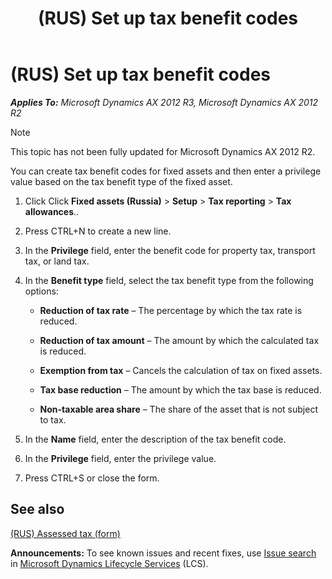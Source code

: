 ﻿---
title: (RUS) Set up tax benefit codes
TOCTitle: (RUS) Set up tax benefit codes
ms:assetid: fb271879-9c9d-49f0-bab4-715fd790d2d2
ms:mtpsurl: https://technet.microsoft.com/en-us/library/JJ678644(v=AX.60)
ms:contentKeyID: 49388126
ms.date: 04/18/2014
mtps_version: v=AX.60
---

# (RUS) Set up tax benefit codes 


_**Applies To:** Microsoft Dynamics AX 2012 R3, Microsoft Dynamics AX 2012 R2_


> [!NOTE]
> <P>This topic has not been fully updated for Microsoft Dynamics AX 2012 R2.</P>



You can create tax benefit codes for fixed assets and then enter a privilege value based on the tax benefit type of the fixed asset.

1.  Click Click **Fixed assets (Russia)** \> **Setup** \> **Tax reporting** \> **Tax allowances**..

2.  Press CTRL+N to create a new line.

3.  In the **Privilege** field, enter the benefit code for property tax, transport tax, or land tax.

4.  In the **Benefit type** field, select the tax benefit type from the following options:
    
      - **Reduction of tax rate** – The percentage by which the tax rate is reduced.
    
      - **Reduction of tax amount** – The amount by which the calculated tax is reduced.
    
      - **Exemption from tax** – Cancels the calculation of tax on fixed assets.
    
      - **Tax base reduction** – The amount by which the tax base is reduced.
    
      - **Non-taxable area share** – The share of the asset that is not subject to tax.

5.  In the **Name** field, enter the description of the tax benefit code.

6.  In the **Privilege** field, enter the privilege value.

7.  Press CTRL+S or close the form.

## See also

[(RUS) Assessed tax (form)](https://technet.microsoft.com/en-us/library/jj856180\(v=ax.60\))

  
**Announcements:** To see known issues and recent fixes, use [Issue search](http://go.microsoft.com/fwlink/?linkid=389258) in [Microsoft Dynamics Lifecycle Services](http://go.microsoft.com/fwlink/?linkid=306505) (LCS).

